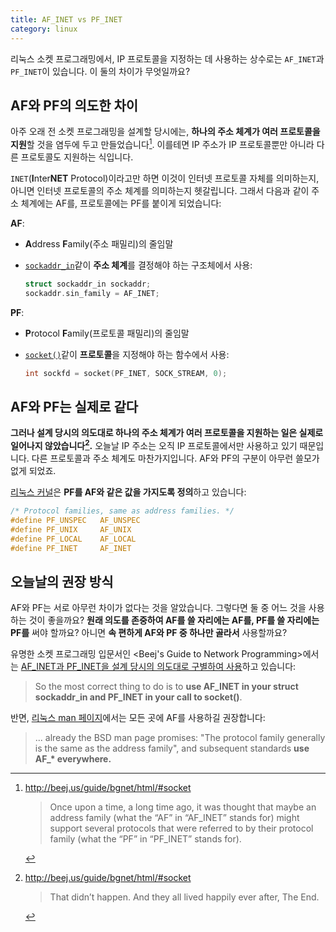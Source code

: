 ```yaml
---
title: AF_INET vs PF_INET
category: linux
---
```


리눅스 소켓 프로그래밍에서, IP 프로토콜을 지정하는 데 사용하는 상수로는 `AF_INET`과 `PF_INET`이 있습니다. 이 둘의 차이가 무엇일까요?

## AF와 PF의 의도한 차이

아주 오래 전 소켓 프로그래밍을 설계할 당시에는, **하나의 주소 체계가 여러 프로토콜을 지원**할 것을 염두에 두고 만들었습니다[^bgnet-1]. 이를테면 IP 주소가 IP 프로토콜뿐만 아니라 다른 프로토콜도 지원하는 식입니다.

[^bgnet-1]:
    <http://beej.us/guide/bgnet/html/#socket>

    > Once upon a time, a long time ago, it was thought that maybe an address family (what the “AF” in “AF_INET” stands for) might support several protocols that were referred to by their protocol family (what the “PF” in “PF_INET” stands for).

`INET`(**I**nter**NET** Protocol)이라고만 하면 이것이 인터넷 프로토콜 자체를 의미하는지, 아니면 인터넷 프로토콜의 주소 체계를 의미하는지 헷갈립니다. 그래서 다음과 같이 주소 체계에는 AF를, 프로토콜에는 PF를 붙이게 되었습니다:

**AF**:
- **A**ddress **F**amily(주소 패밀리)의 줄임말
- [`sockaddr_in`](http://man7.org/linux/man-pages/man7/ip.7.html)같이 **주소 체계**를 결정해야 하는 구조체에서 사용:

  ```c
  struct sockaddr_in sockaddr;
  sockaddr.sin_family = AF_INET;
  ```

**PF**:
- **P**rotocol **F**amily(프로토콜 패밀리)의 줄임말
- [`socket()`](http://man7.org/linux/man-pages/man2/socket.2.html)같이 **프로토콜**을 지정해야 하는 함수에서 사용:

  ```c
  int sockfd = socket(PF_INET, SOCK_STREAM, 0);
  ```

## AF와 PF는 실제로 같다

**그러나 설계 당시의 의도대로 하나의 주소 체계가 여러 프로토콜을 지원하는 일은 실제로 일어나지 않았습니다[^bgnet-2].** 오늘날 IP 주소는 오직 IP 프로토콜에서만 사용하고 있기 때문입니다. 다른 프로토콜과 주소 체계도 마찬가지입니다. AF와 PF의 구분이 아무런 쓸모가 없게 되었죠.

[^bgnet-2]:
    <http://beej.us/guide/bgnet/html/#socket>

    > That didn’t happen. And they all lived happily ever after, The End.

[리눅스 커널](https://github.com/torvalds/linux/blob/26bc672134241a080a83b2ab9aa8abede8d30e1c/include/linux/socket.h#L215-L219)은 **PF를 AF와 같은 값을 가지도록 정의**하고 있습니다:

```c
/* Protocol families, same as address families. */
#define PF_UNSPEC	AF_UNSPEC
#define PF_UNIX		AF_UNIX
#define PF_LOCAL	AF_LOCAL
#define PF_INET		AF_INET
```

## 오늘날의 권장 방식

AF와 PF는 서로 아무런 차이가 없다는 것을 알았습니다. 그렇다면 둘 중 어느 것을 사용하는 것이 좋을까요? **원래 의도를 존중하여 AF를 쓸 자리에는 AF를, PF를 쓸 자리에는 PF를** 써야 할까요? 아니면 **속 편하게 AF와 PF 중 하나만 골라서** 사용할까요?

유명한 소켓 프로그래밍 입문서인 <Beej's Guide to Network Programming>에서는 [AF_INET과 PF_INET을 설계 당시의 의도대로 구별하여 사용](http://beej.us/guide/bgnet/html/#socket)하고 있습니다:

> So the most correct thing to do is to **use AF_INET in your struct sockaddr_in and PF_INET in your call to socket()**.

반면, [리눅스 man 페이지](http://man7.org/linux/man-pages/man2/socket.2.html#NOTES)에서는 모든 곳에 AF를 사용하길 권장합니다:

> ... already the BSD man page promises: "The protocol family generally is the same as the address family", and subsequent standards **use AF_\* everywhere.**
